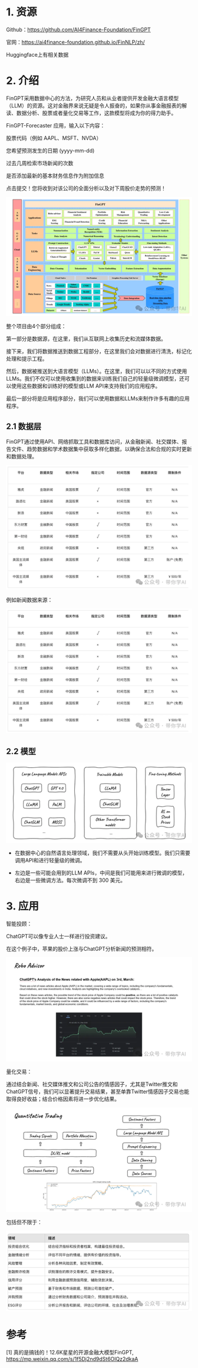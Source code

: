 # 1. 资源

Github：https://github.com/AI4Finance-Foundation/FinGPT

官网：https://ai4finance-foundation.github.io/FinNLP/zh/

Huggingface上有相关数据

# 2. 介绍

FinGPT采用数据中心的方法，为研究人员和从业者提供开发金融大语言模型（LLM）的资源。这对金融界来说无疑是令人振奋的，如果你从事金融报表的解读、数据分析、股票或者量化交易等工作，这款模型将成为你的得力助手。

FinGPT-Forecaster 应用，输入以下内容：

股票代码（例如 AAPL、MSFT、NVDA）

您希望预测发生的日期 (yyyy-mm-dd)

过去几周检索市场新闻的次数

是否添加最新的基本财务信息作为附加信息

点击提交！您将收到对该公司的全面分析以及对下周股价走势的预测！

![](.01_FinGPT_images/整体架构.png)

整个项目由4个部分组成：

第一部分是数据源，在这里，我们从互联网上收集历史和流媒体数据。

接下来，我们将数据推送到数据工程部分，在这里我们会对数据进行清洗，标记化处理和提示工程。

然后，数据被推送到大语言模型（LLMs）。在这里，我们可以以不同的方式使用LLMs。我们不仅可以使用收集到的数据来训练我们自己的轻量级微调模型，还可以使用这些数据和训练好的模型或LLM API来支持我们的应用程序。

最后一部分将是应用程序部分，我们可以使用数据和LLMs来制作许多有趣的应用程序。

## 2.1 数据层

FinGPT通过使用API、网络抓取工具和数据库访问，从金融新闻、社交媒体、报告文件、趋势数据和学术数据集中获取多样化数据，以确保合法和合规的实时更新和数据处理。

![](.01_FinGPT_images/数据源.png)

例如新闻数据来源：

![](.01_FinGPT_images/新闻来源.png)

## 2.2 模型

![](.01_FinGPT_images/模型.png)

- 在数据中心的自然语言处理领域，我们不需要从头开始训练模型。我们只需要调用API和进行轻量级的微调。

- 左边是一些可能会用到的LLM APIs，中间是我们可能用来进行微调的模型，右边是一些微调方法。每次微调不到 300 美元。

# 3. 应用

智能投顾：

ChatGPT可以像专业人士一样进行投资建议。

在这个例子中，苹果的股价上涨与ChatGPT分析新闻的预测相符。

![](.01_FinGPT_images/示例.png)

量化交易：

通过结合新闻、社交媒体推文和公司公告的情感因子，尤其是Twitter推文和ChatGPT信号，我们可以显著提升交易结果，甚至单靠Twitter情感因子交易也能取得良好收益；结合价格因素将进一步优化结果。

![](.01_FinGPT_images/量化交易.png)

包括但不限于：

![](.01_FinGPT_images/功能.png)



# 参考

[1] 真的是搞钱的！12.6K星星的开源金融大模型FinGPT, https://mp.weixin.qq.com/s/1f5Dj2nd9dSt6OlQz2dkaA